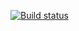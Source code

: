 [![Build status](https://ci.appveyor.com/api/projects/status/ydiumggs6q6o5c3b?svg=true)](https://ci.appveyor.com/project/SophieLee222/diplomaqa)
